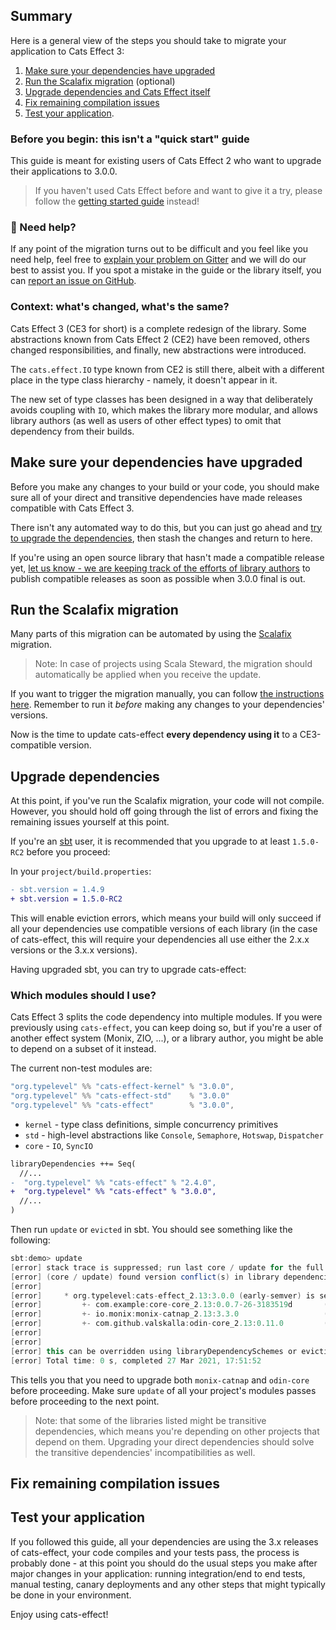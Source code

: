 ## Summary

Here is a general view of the steps you should take to migrate your application to Cats Effect 3:

<!-- no toc - annotation for vscode plugin to stop making this a structured ToC -->
1. [Make sure your dependencies have upgraded](#make-sure-your-dependencies-have-upgraded)
2. [Run the Scalafix migration](#run-the-scalafix-migration) (optional)
3. [Upgrade dependencies and Cats Effect itself](#upgrade-dependencies)
4. [Fix remaining compilation issues](#fix-remaining-compilation-issues)
5. [Test your application](#test-your-application). <!-- todo wording -->

### Before you begin: this isn't a "quick start" guide

This guide is meant for existing users of Cats Effect 2 who want to upgrade their applications
to 3.0.0.

> If you haven't used Cats Effect before and want to give it a try,
> please follow the [getting started guide](./getting-started.html) instead!

### 🤔 Need help?

If any point of the migration turns out to be difficult and you feel like you need help, feel free to [explain your problem on Gitter](https://gitter.im/typelevel/cats-effect) and we will do our best to assist you.
If you spot a mistake in the guide or the library itself, you can [report an issue on GitHub](https://github.com/typelevel/cats-effect/issues/new).

### Context: what's changed, what's the same?

Cats Effect 3 (CE3 for short) is a complete redesign of the library.
Some abstractions known from Cats Effect 2 (CE2) have been removed, others changed responsibilities, and finally, new abstractions were introduced.

The `cats.effect.IO` type known from CE2 is still there, albeit with a different place in the type class hierarchy - namely, it doesn't appear in it.

The new set of type classes has been designed in a way that deliberately avoids coupling with `IO`, which makes the library more modular,
and allows library authors (as well as users of other effect types) to omit that dependency from their builds.

## Make sure your dependencies have upgraded

Before you make any changes to your build or your code, you should make sure all of your direct and transitive dependencies have made releases compatible with Cats Effect 3.

There isn't any automated way to do this, but you can just go ahead and [try to upgrade the dependencies](#upgrade-dependencies), then stash the changes and return to here.

If you're using an open source library that hasn't made a compatible release yet, [let us know - we are keeping track of the efforts of library authors](https://github.com/typelevel/cats-effect/issues/1330) to publish compatible releases as soon as possible when 3.0.0 final is out.

## Run the Scalafix migration

Many parts of this migration can be automated by using the [Scalafix][scalafix] migration.

> Note: In case of projects using Scala Steward, the migration should automatically be applied when you receive the update.

If you want to trigger the migration manually, you can follow [the instructions here](https://github.com/typelevel/cats-effect/blob/series/3.x/scalafix/README.md). Remember to run it *before* making any changes to your dependencies' versions.

Now is the time to update cats-effect **every dependency using it** to a CE3-compatible version.

## Upgrade dependencies

At this point, if you've run the Scalafix migration, your code will not compile. However, you should hold off going through the list of errors and fixing the remaining issues yourself at this point.

If you're an [sbt][sbt] user, it is recommended that you upgrade to at least `1.5.0-RC2` before you proceed:

In your `project/build.properties`:

```diff
- sbt.version = 1.4.9
+ sbt.version = 1.5.0-RC2
```

This will enable eviction errors, which means your build will only succeed if all your dependencies
use compatible versions of each library (in the case of cats-effect, this will require your dependencies
all use either the 2.x.x versions or the 3.x.x versions).

Having upgraded sbt, you can try to upgrade cats-effect:

### Which modules should I use?

Cats Effect 3 splits the code dependency into multiple modules. If you were previously using `cats-effect`, you can keep doing so, but if you're a user of another effect system (Monix, ZIO, ...), or a library author, you might be able to depend on a subset of it instead.

The current non-test modules are:

```scala
"org.typelevel" %% "cats-effect-kernel" % "3.0.0",
"org.typelevel" %% "cats-effect-std"    % "3.0.0"
"org.typelevel" %% "cats-effect"        % "3.0.0",
```

- `kernel` - type class definitions, simple concurrency primitives
- `std` - high-level abstractions like `Console`, `Semaphore`, `Hotswap`, `Dispatcher`
- `core` - `IO`, `SyncIO`

```diff
libraryDependencies ++= Seq(
  //...
-  "org.typelevel" %% "cats-effect" % "2.4.0",
+  "org.typelevel" %% "cats-effect" % "3.0.0",
  //...
)
```

Then run `update` or `evicted` in sbt. You should see something like the following:

```scala
sbt:demo> update
[error] stack trace is suppressed; run last core / update for the full output
[error] (core / update) found version conflict(s) in library dependencies; some are suspected to be binary incompatible:
[error]
[error] 	* org.typelevel:cats-effect_2.13:3.0.0 (early-semver) is selected over {2.3.1, 2.1.4}
[error] 	    +- com.example:core-core_2.13:0.0.7-26-3183519d       (depends on 3.0.0)
[error] 	    +- io.monix:monix-catnap_2.13:3.3.0                   (depends on 2.1.4)
[error] 	    +- com.github.valskalla:odin-core_2.13:0.11.0         (depends on 2.3.1)
[error]
[error]
[error] this can be overridden using libraryDependencySchemes or evictionErrorLevel
[error] Total time: 0 s, completed 27 Mar 2021, 17:51:52
```

This tells you that you need to upgrade both `monix-catnap` and `odin-core` before proceeding. Make sure `update` of all your project's modules passes before proceeding to the next point.

> Note: that some of the libraries listed might be transitive dependencies, which means
> you're depending on other projects that depend on them.
> Upgrading your direct dependencies should solve the transitive dependencies' incompatibilities as well.

## Fix remaining compilation issues

<!-- todo -->

## Test your application

If you followed this guide, all your dependencies are using the 3.x releases of cats-effect, your code compiles and your tests pass,
the process is probably done - at this point you should do the usual steps you make after major changes in your application:
running integration/end to end tests, manual testing, canary deployments and any other steps that might
typically be done in your environment.

Enjoy using cats-effect!

[sbt]: https://scala-sbt.org
[scalafix]: https://scalacenter.github.io/scalafix/
